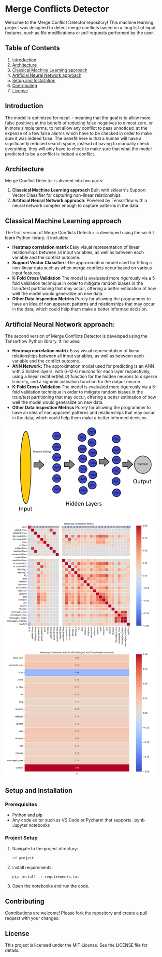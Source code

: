 # Merge Conflicts Detector

Welcome to the Merge Conflict Detector repository! This machine learning project was designed to detect merge conflicts based on a long list of input features, such as file modifications or pull requests performed by the user.

## Table of Contents
1. [Introduction](#introduction)
2. [Architecture](#architecture)
3. [Classical Machine Learning approach](#classical-machine-learning-approach)
4. [Artificial Neural Network approach](#artificial-neural-network-approach)
5. [Setup and Installation](#setup-and-installation)
6. [Contributing](#contributing)
7. [License](#license)

## Introduction
The model is optimized for recall - meaning that the goal is to allow more false positives at the benefit of reducing false negatives to almost zero, or in more simple terms, to not allow any conflict to pass unnoticed, at the expense of a few false alarms which have to be checked in order to make sure it was indeed false. The benefit here is that a human will have a significantly reduced search space, instead of having to manually check everything, they will only have to check to make sure that what the model predicted to be a conflict is indeed a conflict.

## Architecture
Merge Conflict Detector is divided into two parts:
1. **Classical Machine Learning approach** Built with sklearn's Support Vector Classifier for capturing non-linear relationships.
2. **Artificial Neural Network approach:** Powered by Tensorflow with a neural network complex enough to capture patterns in the data.

## Classical Machine Learning approach
The first version of Merge Conflicts Detector is developed using the sci-kit learn Python library. It includes:
- **Heatmap correlation matrix** Easy visual representation of linear relationships between all input variables, as well as between each variable and the conflict outcome.
- **Support Vector Classifier:** The approximation model used for fitting a non-linear data such as when merge conflicts occur based on various input features.
- **K-Fold Cross Validation** The model is evaluated more rigurously via a 5-fold validation technique in order to mitigate random biases in the train/test partitioning that may occur, offering a better estimation of how well the model would generalize on new data.
- **Other Data Inspection Metrics** Purely for allowing the programmer to have an idea of non apparent patterns and relationships that may occur in the data, which could help them make a better informed decision.


## Artificial Neural Network approach:
The second version of Merge Conflicts Detector is developed using the Tensorflow Python library. It includes:
- **Heatmap correlation matrix** Easy visual representation of linear relationships between all input variables, as well as between each variable and the conflict outcome.
- **ANN Network:** The approximation model used for predicting is an ANN with 3 hidden layers, with 6-12-6 neurons for each layer respectively, using a linear rectifier(ReLU) function for the hidden neurons to disperse linearity, and a sigmoid activation function for the output neuron.
- **K-Fold Cross Validation** The model is evaluated more rigurously via a 5-fold validation technique in order to mitigate random biases in the train/test partitioning that may occur, offering a better estimation of how well the model would generalize on new data.
- **Other Data Inspection Metrics** Purely for allowing the programmer to have an idea of non apparent patterns and relationships that may occur in the data, which could help them make a better informed decision.

![Neural Network's Architecture](images/img_neuralnet.png)
![Correlation Matrix](images/img_corrmatrix_all.png)
![Correlation Matrix with conflict](images/img_corrmatrix.png)

## Setup and Installation

### Prerequisites
- Python and pip
- Any code editor such as VS Code or Pycharm that supports .ipynb Jupyter notebooks

### Project Setup
1. Navigate to the project directory:
    ```sh
    cd project
    ```
2. Install requirements:
    ```sh
    pip install -r requirements.txt
    ```
3. Open the notebooks and run the code.

## Contributing
Contributions are welcome! Please fork the repository and create a pull request with your changes.

## License
This project is licensed under the MIT License. See the LICENSE file for details.

